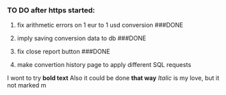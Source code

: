 
### TO DO after https started:

1. fix arithmetic errors on 1 eur to 1 usd conversion ###DONE
2. imply saving conversion data to db ###DONE
4. fix close report button ###DONE

3. make convertion history page to apply different SQL requests

I wont to try **bold text**
Also it could be done __that way__
*Italic* is my love, but it not marked m